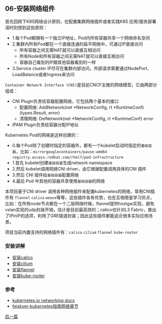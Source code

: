 ## 06-安装网络组件

首先回顾下K8S网络设计原则，在配置集群网络插件或者实践K8S 应用/服务部署请时刻想到这些原则：

- 1.每个Pod都拥有一个独立IP地址，Pod内所有容器共享一个网络命名空间
- 2.集群内所有Pod都在一个直接连通的扁平网络中，可通过IP直接访问
  - 所有容器之间无需NAT就可以直接互相访问
  - 所有Node和所有容器之间无需NAT就可以直接互相访问
  - 容器自己看到的IP跟其他容器看到的一样
- 3.Service cluster IP尽可在集群内部访问，外部请求需要通过NodePort、LoadBalance或者Ingress来访问

`Container Network Interface (CNI)`是目前CNCF主推的网络模型，它由两部分组成：

- CNI Plugin负责给容器配置网络，它包括两个基本的接口
  - 配置网络: AddNetwork(net *NetworkConfig, rt *RuntimeConf) (types.Result, error)
  - 清理网络: DelNetwork(net *NetworkConfig, rt *RuntimeConf) error
- IPAM Plugin负责给容器分配IP地址

Kubernetes Pod的网络是这样创建的：
- 0.每个Pod除了创建时指定的容器外，都有一个kubelet启动时指定的`基础容器`，比如：`mirrorgooglecontainers/pause-amd64` `registry.access.redhat.com/rhel7/pod-infrastructure`
- 1.首先 kubelet创建`基础容器`生成network namespace
- 2.然后 kubelet调用网络CNI driver，由它根据配置调用具体的CNI 插件
- 3.然后 CNI 插件给`基础容器`配置网络
- 4.最后 Pod 中其他的容器共享使用`基础容器`的网络

本项目基于CNI driver 调用各种网络插件来配置kubernetes的网络，常用CNI插件有 `flannel` `calico` `weave`等等，这些插件各有优势，也在互相借鉴学习优点，比如：在所有node节点都在一个二层网络时候，flannel提供hostgw实现，避免vxlan实现的udp封装开销，估计是目前最高效的；calico也针对L3 Fabric，推出了IPinIP的选项，利用了GRE隧道封装；因此这些插件都能适合很多实际应用场景。

项目当前内置支持的网络插件有：`calico` `cilium` `flannel` `kube-router`

### 安装讲解

- [安装calico](network-plugin/calico.md)
- [安装cilium](network-plugin/cilium.md)
- [安装flannel](network-plugin/flannel.md)
- [安装kube-router](network-plugin/kube-router.md)

### 参考
- [kubernetes.io networking docs](https://kubernetes.io/docs/concepts/cluster-administration/networking/) 
- [feiskyer-kubernetes指南网络章节](https://github.com/feiskyer/kubernetes-handbook/blob/master/zh/network/network.md)


[后一篇](07-install_cluster_addon.md)
